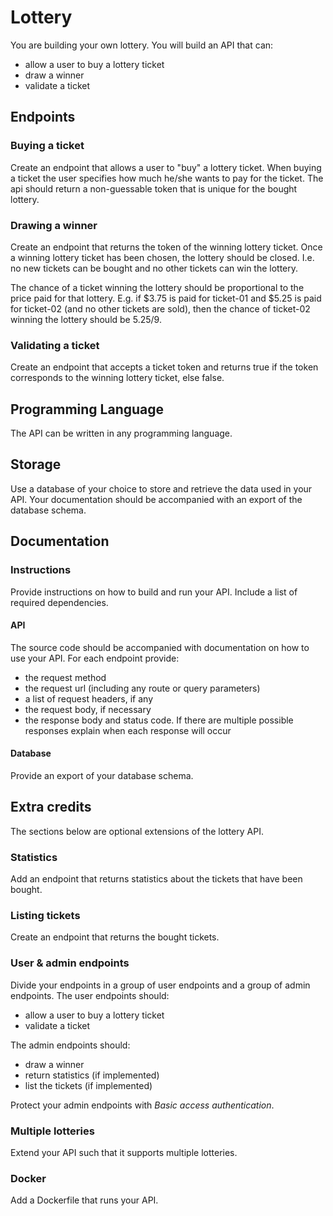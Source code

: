 # Lottery

You are building your own lottery.
You will build an API that can:
- allow a user to buy a lottery ticket
- draw a winner
- validate a ticket

## Endpoints

### Buying a ticket
Create an endpoint that allows a user to "buy" a lottery ticket.
When buying a ticket the user specifies how much he/she wants to pay for
the ticket. The api should return a non-guessable token that is unique
for the bought lottery.

### Drawing a winner
Create an endpoint that returns the token of the winning lottery ticket.
Once a winning lottery ticket has been chosen, the lottery should be
closed. I.e. no new tickets can be bought and no other tickets can win the
lottery.

The chance of a ticket winning the lottery should be proportional to the
price paid for that lottery. E.g. if $3.75 is paid for ticket-01 and
$5.25 is paid for ticket-02 (and no other tickets are sold), then the
chance of ticket-02 winning the lottery should be 5.25/9.

### Validating a ticket
Create an endpoint that accepts a ticket token and returns true if the
token corresponds to the winning lottery ticket, else false.

## Programming Language
The API can be written in any programming language.

## Storage
Use a database of your choice to store and retrieve the data used in your API.
Your documentation should be accompanied with an export of the database
schema.

## Documentation
### Instructions
Provide instructions on how to build and run your API.
Include a list of required dependencies.

#### API
The source code should be accompanied with documentation on how to use
your API.
For each endpoint provide:
- the request method
- the request url (including any route or query parameters)
- a list of request headers, if any
- the request body, if necessary
- the response body and status code. If there are multiple possible
responses explain when each response will occur

#### Database
Provide an export of your database schema.

## Extra credits
The sections below are optional extensions of the lottery API.

### Statistics
Add an endpoint that returns statistics about the tickets that have been bought.

### Listing tickets
Create an endpoint that returns the bought tickets.

### User & admin endpoints
Divide your endpoints in a group of user endpoints and a group of admin
endpoints.
The user endpoints should:
- allow a user to buy a lottery ticket
- validate a ticket

The admin endpoints should:
- draw a winner
- return statistics (if implemented)
- list the tickets (if implemented)

Protect your admin endpoints with _Basic access authentication_.

### Multiple lotteries
Extend your API such that it supports multiple lotteries.

### Docker
Add a Dockerfile that runs your API.
